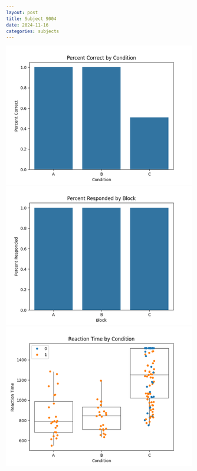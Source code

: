 ```yaml
---
layout: post
title: Subject 9004
date: 2024-11-16
categories: subjects
---
```


![](data/9004/run-19/9004_ATS_percent_correct.png)
![](data/9004/run-19/9004_ATS_percent_responded.png)
![](data/9004/run-19/9004_ATS_rt.png)
